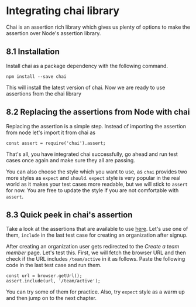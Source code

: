 # Integrating chai library

Chai is an assertion rich library which gives us plenty of options to make the assertion over Node's assertion library.

## 8.1 Installation

Install chai as a package dependency with the following command.

```
npm install --save chai
```

This will install the latest version of chai. Now we are ready to use assertions from the chai library

## 8.2 Replacing the assertions from Node with chai

Replacing the assertion is a simple step. Instead of importing the assertion from node let's import it from chai as

```
const assert = require('chai').assert;
```

That's all, you have integrated chai successfully, go ahead and run test cases once again and make sure they all are passing.

You can also choose the style which you want to use, as `chai` provides two more styles as `expect` and `should`. `expect` style is very popular in the real world as it makes your test cases more readable, but we will stick to `assert` for now. You are free to update the style if you are not comfortable with `assert`.

## 8.3 Quick peek in chai's assertion

Take a look at the assertions that are available to use [here](https://www.chaijs.com/api/assert/). Let's use one of them, `include` in the last test case for creating an organization after signup.

After creating an organization user gets redirected to the *Create a team member* page. Let's test this. First, we will fetch the browser URL and then check if the URL includes `/team/active` in it as follows. Paste the following code in the last test case and run them.

```
const url = browser.getUrl();
assert.include(url, '/team/active');
```

You can try some of them for practice. Also, try `expect` style as a warm up and then jump on to the next chapter.
